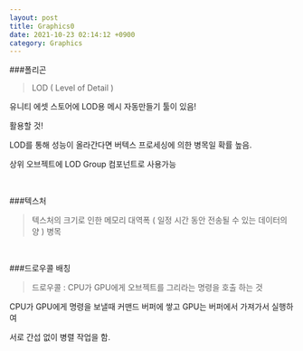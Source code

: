 ```yaml
---
layout: post
title: Graphics0
date: 2021-10-23 02:14:12 +0900
category: Graphics
---
```


###폴리곤

> LOD ( Level of Detail )

유니티 에셋 스토어에 LOD용 메시 자동만들기 툴이 있음!

활용할 것!

LOD를 통해 성능이 올라간다면 버텍스 프로세싱에 의한 병목일 확률 높음.

상위 오브젝트에 LOD Group 컴포넌트로 사용가능


<br>

###텍스처

> 텍스처의 크기로 인한 메모리 대역폭 ( 일정 시간 동안 전송될 수 있는 데이터의 양 ) 병목


<br>

###드로우콜 배칭

> 드로우콜 : CPU가 GPU에게 오브젝트를 그리라는 명령을 호출 하는 것

CPU가 GPU에게 명령을 보낼때 커맨드 버퍼에 쌓고 GPU는 버퍼에서 가져가서 실행하여

서로 간섭 없이 병렬 작업을 함.